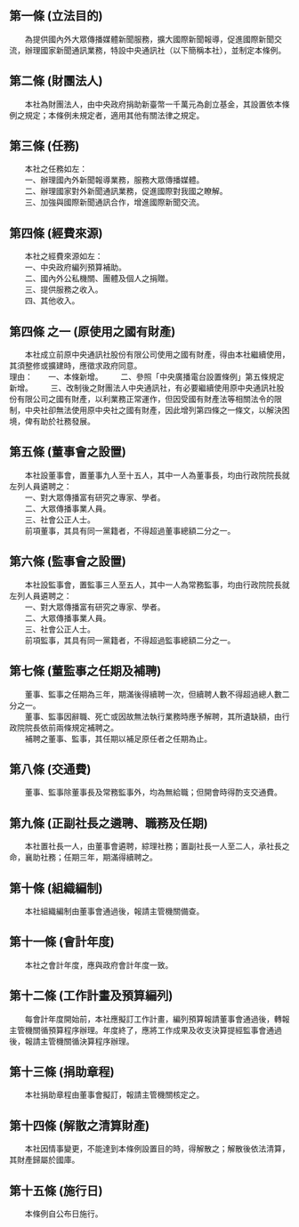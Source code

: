 第一條 (立法目的)
-----------------
　　為提供國內外大眾傳播媒體新聞服務，擴大國際新聞報導，促進國際新聞交流，辦理國家新聞通訊業務，特設中央通訊社（以下簡稱本社），並制定本條例。  


第二條 (財團法人)
-----------------
　　本社為財團法人，由中央政府捐助新臺幣一千萬元為創立基金，其設置依本條例之規定；本條例未規定者，適用其他有關法律之規定。  


第三條 (任務)
-------------
　　本社之任務如左：  
　　一、辦理國內外新聞報導業務，服務大眾傳播媒體。  
　　二、辦理國家對外新聞通訊業務，促進國際對我國之瞭解。  
　　三、加強與國際新聞通訊合作，增進國際新聞交流。  


第四條 (經費來源)
-----------------
　　本社之經費來源如左：  
　　一、中央政府編列預算補助。  
　　二、國內外公私機關、團體及個人之捐贈。  
　　三、提供服務之收入。  
　　四、其他收入。  


第四條 之一 (原使用之國有財產)
------------------------------
　　本社成立前原中央通訊社股份有限公司使用之國有財產，得由本社繼續使用，其須整修或擴建時，應徵求政府同意。  
理由：　　一、本條新增。
　　二、參照「中央廣播電台設置條例」第五條規定新增。
　　三、改制後之財團法人中央通訊社，有必要繼續使用原中央通訊社股份有限公司之國有財產，以利業務正常運作，但因受國有財產法等相關法令的限制，中央社卻無法使用原中央社之國有財產，因此增列第四條之一條文，以解決困境，俾有助於社務發展。

第五條 (董事會之設置)
---------------------
　　本社設董事會，置董事九人至十五人，其中一人為董事長，均由行政院院長就左列人員遴聘之：  
　　一、對大眾傳播富有研究之專家、學者。  
　　二、大眾傳播事業人員。  
　　三、社會公正人士。  
　　前項董事，其具有同一黨籍者，不得超過董事總額二分之一。  


第六條 (監事會之設置)
---------------------
　　本社設監事會，置監事三人至五人，其中一人為常務監事，均由行政院院長就左列人員遴聘之：  
　　一、對大眾傳播富有研究之專家、學者。  
　　二、大眾傳播事業人員。  
　　三、社會公正人士。  
　　前項監事，其具有同一黨籍者，不得超過監事總額二分之一。  


第七條 (董監事之任期及補聘)
---------------------------
　　董事、監事之任期為三年，期滿後得續聘一次，但續聘人數不得超過總人數二分之一。  
　　董事、監事因辭職、死亡或因故無法執行業務時應予解聘，其所遺缺額，由行政院院長依前兩條規定補聘之。  
　　補聘之董事、監事，其任期以補足原任者之任期為止。  


第八條 (交通費)
---------------
　　董事、監事除董事長及常務監事外，均為無給職；但開會時得酌支交通費。  


第九條 (正副社長之遴聘、職務及任期)
-----------------------------------
　　本社置社長一人，由董事會遴聘，綜理社務；置副社長一人至二人，承社長之命，襄助社務；任期三年，期滿得續聘之。  


第十條 (組織編制)
-----------------
　　本社組織編制由董事會通過後，報請主管機關備查。  


第十一條 (會計年度)
-------------------
　　本社之會計年度，應與政府會計年度一致。  


第十二條 (工作計畫及預算編列)
-----------------------------
　　每會計年度開始前，本社應擬訂工作計畫，編列預算報請董事會通過後，轉報主管機關循預算程序辦理。年度終了，應將工作成果及收支決算提經監事會通過後，報請主管機關循決算程序辦理。  


第十三條 (捐助章程)
-------------------
　　本社捐助章程由董事會擬訂，報請主管機關核定之。  


第十四條 (解散之清算財產)
-------------------------
　　本社因情事變更，不能達到本條例設置目的時，得解散之；解散後依法清算，其財產歸屬於國庫。  


第十五條 (施行日)
-----------------
　　本條例自公布日施行。